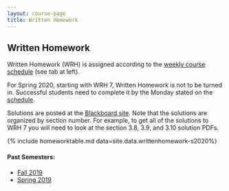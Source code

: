 ```yaml
---
layout: course-page
title: Written Homework
---
```


## Written Homework

Written Homework (WRH) is assigned according to the [weekly course schedule](assets/general/Spring2020/M251-Spring-2020-Schedule-addendum.pdf) (see tab at left).

For Spring 2020, starting with WRH 7, Written Homework is not to be turned in.  Successful students need to complete it by the Monday stated on the [schedule](assets/general/Spring2020/M251-Spring-2020-Schedule-addendum.pdf).

Solutions are posted at the [Blackboard site](https://classes.alaska.edu/).  Note that the solutions are organized by section number.  For example, to get all of the solutions to WRH 7 you will need to look at the section 3.8, 3.9, and 3.10 solution PDFs.

{% include homeworktable.md  data=site.data.writtenhomework-s2020%}


#### Past Semesters:

  * [Fall 2019](writtenhomework-f2019)
  * [Spring 2019](writtenhomework-s2019)

